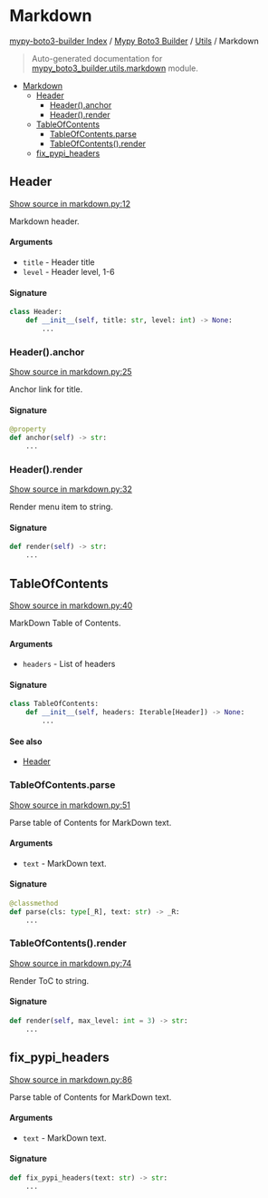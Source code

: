 # Markdown

[mypy-boto3-builder Index](../../README.md#mypy-boto3-builder-index) /
[Mypy Boto3 Builder](../index.md#mypy-boto3-builder) /
[Utils](./index.md#utils) /
Markdown

> Auto-generated documentation for [mypy_boto3_builder.utils.markdown](https://github.com/youtype/mypy_boto3_builder/blob/main/mypy_boto3_builder/utils/markdown.py) module.

- [Markdown](#markdown)
  - [Header](#header)
    - [Header().anchor](#header()anchor)
    - [Header().render](#header()render)
  - [TableOfContents](#tableofcontents)
    - [TableOfContents.parse](#tableofcontentsparse)
    - [TableOfContents().render](#tableofcontents()render)
  - [fix_pypi_headers](#fix_pypi_headers)

## Header

[Show source in markdown.py:12](https://github.com/youtype/mypy_boto3_builder/blob/main/mypy_boto3_builder/utils/markdown.py#L12)

Markdown header.

#### Arguments

- `title` - Header title
- `level` - Header level, 1-6

#### Signature

```python
class Header:
    def __init__(self, title: str, level: int) -> None:
        ...
```

### Header().anchor

[Show source in markdown.py:25](https://github.com/youtype/mypy_boto3_builder/blob/main/mypy_boto3_builder/utils/markdown.py#L25)

Anchor link for title.

#### Signature

```python
@property
def anchor(self) -> str:
    ...
```

### Header().render

[Show source in markdown.py:32](https://github.com/youtype/mypy_boto3_builder/blob/main/mypy_boto3_builder/utils/markdown.py#L32)

Render menu item to string.

#### Signature

```python
def render(self) -> str:
    ...
```



## TableOfContents

[Show source in markdown.py:40](https://github.com/youtype/mypy_boto3_builder/blob/main/mypy_boto3_builder/utils/markdown.py#L40)

MarkDown Table of Contents.

#### Arguments

- `headers` - List of headers

#### Signature

```python
class TableOfContents:
    def __init__(self, headers: Iterable[Header]) -> None:
        ...
```

#### See also

- [Header](#header)

### TableOfContents.parse

[Show source in markdown.py:51](https://github.com/youtype/mypy_boto3_builder/blob/main/mypy_boto3_builder/utils/markdown.py#L51)

Parse table of Contents for MarkDown text.

#### Arguments

- `text` - MarkDown text.

#### Signature

```python
@classmethod
def parse(cls: type[_R], text: str) -> _R:
    ...
```

### TableOfContents().render

[Show source in markdown.py:74](https://github.com/youtype/mypy_boto3_builder/blob/main/mypy_boto3_builder/utils/markdown.py#L74)

Render ToC to string.

#### Signature

```python
def render(self, max_level: int = 3) -> str:
    ...
```



## fix_pypi_headers

[Show source in markdown.py:86](https://github.com/youtype/mypy_boto3_builder/blob/main/mypy_boto3_builder/utils/markdown.py#L86)

Parse table of Contents for MarkDown text.

#### Arguments

- `text` - MarkDown text.

#### Signature

```python
def fix_pypi_headers(text: str) -> str:
    ...
```


